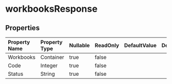 # **workbooksResponse**

 

## **Properties**

| Property Name | Property Type | Nullable |  ReadOnly | DefaultValue | Description | 
| :- | :- | :- |:- |  :- | :- |
|Workbooks|Container|true|false |  ||
|Code|Integer|true|false |  ||
|Status|String|true|false |  ||

